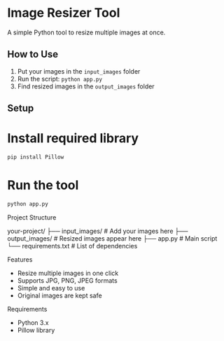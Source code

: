 # Image Resizer Tool

A simple Python tool to resize multiple images at once.

## How to Use

1. Put your images in the `input_images` folder
2. Run the script: `python app.py`
3. Find resized images in the `output_images` folder

## Setup


# Install required library
```bash
pip install Pillow
```
# Run the tool
```bash
python app.py
```

Project Structure

your-project/
├── input_images/ # Add your images here
├── output_images/ # Resized images appear here
├── app.py # Main script
└── requirements.txt # List of dependencies

Features
* Resize multiple images in one click
* Supports JPG, PNG, JPEG formats
* Simple and easy to use
* Original images are kept safe

Requirements
* Python 3.x
* Pillow library

